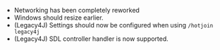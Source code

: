 - Networking has been completely reworked
- Windows should resize earlier.
- (Legacy4J) Settings should now be configured when using `/hotjoin legacy4j`
- (Legacy4J) SDL controller handler is now supported.